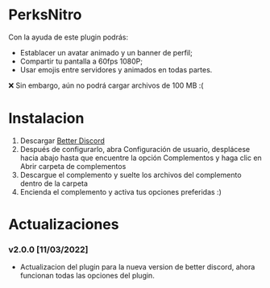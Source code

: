 # PerksNitro

Con la ayuda de este plugin podrás:

- Establacer un avatar animado  y un banner de perfil;
- Compartir tu pantalla a 60fps 1080P;
- Usar emojis entre servidores y animados en todas partes.

❌ Sin embargo, aún no podrá cargar archivos de 100 MB :(

# Instalacion

1. Descargar [Better Discord](https://betterdiscord.app)
2. Después de configurarlo, abra Configuración de usuario, desplácese hacia abajo hasta que encuentre la opción Complementos y haga clic en Abrir carpeta de complementos
3. Descargue el complemento y suelte los archivos del complemento dentro de la carpeta
4. Encienda el complemento y activa tus opciones preferidas :)

# Actualizaciones

### v2.0.0 [11/03/2022]

* Actualizacion del plugin para la nueva version de better discord, ahora funcionan todas las opciones del plugin.
